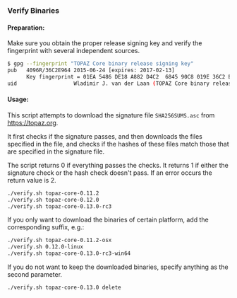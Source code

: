 ### Verify Binaries

#### Preparation:

Make sure you obtain the proper release signing key and verify the fingerprint with several independent sources.

```sh
$ gpg --fingerprint "TOPAZ Core binary release signing key"
pub   4096R/36C2E964 2015-06-24 [expires: 2017-02-13]
      Key fingerprint = 01EA 5486 DE18 A882 D4C2  6845 90C8 019E 36C2 E964
uid                  Wladimir J. van der Laan (TOPAZ Core binary release signing key) <laanwj@gmail.com>
```

#### Usage:

This script attempts to download the signature file `SHA256SUMS.asc` from https://topaz.org.

It first checks if the signature passes, and then downloads the files specified in the file, and checks if the hashes of these files match those that are specified in the signature file.

The script returns 0 if everything passes the checks. It returns 1 if either the signature check or the hash check doesn't pass. If an error occurs the return value is 2.


```sh
./verify.sh topaz-core-0.11.2
./verify.sh topaz-core-0.12.0
./verify.sh topaz-core-0.13.0-rc3
```

If you only want to download the binaries of certain platform, add the corresponding suffix, e.g.:

```sh
./verify.sh topaz-core-0.11.2-osx
./verify.sh 0.12.0-linux
./verify.sh topaz-core-0.13.0-rc3-win64
```

If you do not want to keep the downloaded binaries, specify anything as the second parameter.

```sh
./verify.sh topaz-core-0.13.0 delete
```

